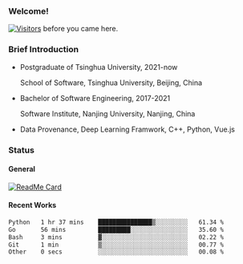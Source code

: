 ### Welcome!

[![Visitors](https://visitor-badge.laobi.icu/badge?page_id=HermitSun.HermitSun)]() before you came here.

### Brief Introduction

- Postgraduate of Tsinghua University, 2021-now
  
  School of Software, Tsinghua University, Beijing, China

- Bachelor of Software Engineering, 2017-2021
  
  Software Institute, Nanjing University, Nanjing, China

- Data Provenance, Deep Learning Framwork, C++, Python, Vue.js

### Status

#### General

[![ReadMe Card](https://github-readme-stats.hermitsun.vercel.app/api?username=HermitSun&count_private=true&show_icons=true)]()

#### Recent Works

<!--START_SECTION:waka-->

```txt
Python   1 hr 37 mins    ███████████████▒░░░░░░░░░   61.34 %
Go       56 mins         █████████░░░░░░░░░░░░░░░░   35.60 %
Bash     3 mins          ▓░░░░░░░░░░░░░░░░░░░░░░░░   02.22 %
Git      1 min           ▒░░░░░░░░░░░░░░░░░░░░░░░░   00.77 %
Other    0 secs          ░░░░░░░░░░░░░░░░░░░░░░░░░   00.08 %
```

<!--END_SECTION:waka-->
